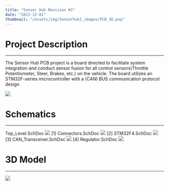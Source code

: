 ```yaml
---
title: "Sensor Hub Revision #2"
date: "2023-12-01"
thumbnail: "/assets/img/Sensorhub1_images/PCB_3D.png"
---
```


# Project Description 
---
The Sensor Hub PCB project is a board directed to facilitate system integration and conduct sensor fusion for all control sensors(Throttle Potentiometer, Steer, Brakes, etc.) on the vehicle. The board utilizes an STM32F-series microcontroller with a (CAN) BUS communication protocol design.

![](/NP-Portfolio/assets/img/Sensorhub1_images/PCB_2D.png)

# Schematics 
---
Top_Level.SchDoc
![](/NP-Portfolio/assets/img/Sensorhub2_images/Top_level.png)
[1] Connectors.SchDoc
![](/NP-Portfolio/assets/img/Sensorhub2_images/Conncectors.png)
[2] STM32F4.SchDoc
![](/NP-Portfolio/assets/img/Sensorhub2_images/STM32F4.png)
[3] CAN_Transceiver.SchDoc
![](/NP-Portfolio/assets/img/Sensorhub2_images/Can_Tranceiver.png)
[4] Regulator.SchDoc
![](/NP-Portfolio/assets/img/Sensorhub2_images/Regulator.png)

# 3D Model
---
![](/NP-Portfolio/assets/img/Sensorhub2_images/PCB_3D.png)
